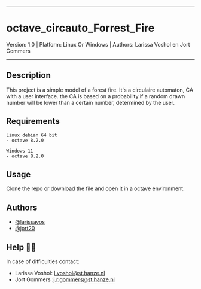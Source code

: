 ______________
# octave_circauto_Forrest_Fire
Version: 1.0 | Platform: Linux Or Windows | Authors: Larissa Voshol en Jort Gommers
______________

## Description
This project is a simple model of a forest fire. It's a circulaire automaton, CA with a user interface.
the CA is based on a probability if a random drawn number will be lower than a certain number, determined by the user.

## Requirements

```
Linux debian 64 bit
- octave 8.2.0
    
Windows 11
- octave 8.2.0
```

## Usage
Clone the repo or download the file and open it in a octave environment.

## Authors

- [@larissavos](https://github.com/larissavos)
- [@jort20](https://github.com/Jort20)

## Help 🙋‍♂️ 

In case of difficulties contact:
- Larissa Voshol: l.voshol@st.hanze.nl
- Jort Gommers :j.r.gommers@st.hanze.nl
